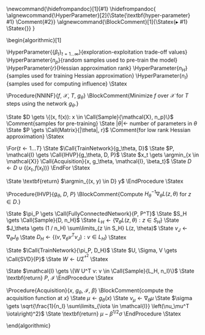 \newcommand{\hidefrompandoc}[1]{#1}
\hidefrompandoc{
\algnewcommand{\HyperParameter}[2]{\State{\textbf{hyper-parameter} #1} \Comment{#2}}
\algnewcommand{\BlockComment}[1]{\Statex{$\blacktriangleright$ #1} \Statex{}}
}

\begin{algorithmic}[1]

\HyperParameter{$\{\beta_t\}_{t = 1 \dots \infty}$}{exploration-exploitation trade-off values}
\HyperParameter{$n_p$}{random samples used to pre-train the model}
\HyperParameter{$r$}{Hessian approximation rank}
\HyperParameter{$n_H$}{samples used for training Hessian approximation}
\HyperParameter{$n_I$}{samples used for computing influence}
\Statex

\Procedure{NNINF}{$f$, $\mathcal{X}$, $T$, $g_\theta$}
\BlockComment{Minimize $f$ over $\mathcal{X}$ for $T$ steps using the network $g_\theta$.}

  \State $D \gets \{(x, f(x)): x \in \Call{Sample}{\mathcal{X}, n_p}\}$ \Comment{samples for pre-training}
  \State $|\theta| \gets$ number of parameters in $\theta$
  \State $P \gets \Call{Matrix}{|\theta|, r}$ \Comment{for low rank Hessian approximation}
  \Statex

  \For{$t \gets 1 \dots T$}
    \State $\Call{TrainNetwork}{g_\theta, D}$
    \State $P, \mathcal{I} \gets \Call{IHVP}{g_\theta, D, P}$
    \State $x_t \gets \argmin_{x \in \mathcal{X}} \Call{Acquisition}{x, g_\theta, \mathcal{I}, \beta_t}$
    \State $D \gets D \cup \{(x_t, f(x_t))\}$
  \EndFor
  \Statex

  \State \textbf{return} $\argmin_{(x, y) \in D} y$
\EndProcedure
\Statex

\Procedure{IHVP}{$g_\theta$, $D$, $P$}
\BlockComment{Compute $H_\theta^{-1} \nabla_\theta L(z, \theta)$ for $z \in D$.}

  \State $\pi_P \gets \Call{FullyConnectedNetwork}{P, P^T}$
  \State $S_H \gets \Call{Sample}{D, n_H}$
  \State $L_H \gets \{\nabla_\theta L(z, \theta): z \in S_H\}$
  \State $J_\theta \gets (1 / n_H) \sum\limits_{z \in S_H} L(z, \theta)$
  \State $\nu_J \gets \nabla_\theta J_\theta$
  \State $D_H \gets \{(v, \nabla_\theta v^T \nu_J): v \in L_H\}$
  \Statex

  \State $\Call{TrainNetwork}{\pi_P, D_H}$
  \State $U, \Sigma, V \gets \Call{SVD}{P}$
  \State $W \gets U \Sigma^{\dagger^2}$
  \Statex

  \State $\mathcal{I} \gets \{W U^T v: v \in \Call{Sample}{L_H, n_I}\}$
  \State \textbf{return} $P$, $\mathcal{I}$
\EndProcedure
\Statex

\Procedure{Acquisition}{$x$, $g_\theta$, $\mathcal{I}$, $\beta$}
\BlockComment{compute the acquisition function at $x$}
  \State $\mu \gets g_\theta(x)$
  \State $\nu_\mu \gets \nabla_\theta \mu$
  \State $\sigma \gets \sqrt{\frac{1}{n_I} \sum\limits_{\iota \in \mathcal{I}} \left(\nu_\mu^T \iota\right)^2}$
  \State \textbf{return} $\mu - \beta^{1/2}\sigma$
\EndProcedure
\Statex

\end{algorithmic}
